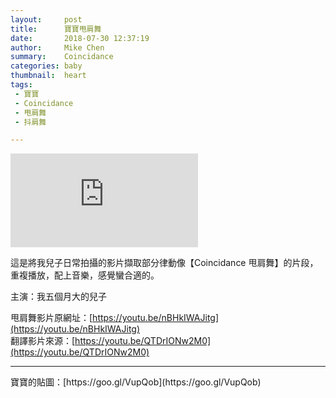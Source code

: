 ```yaml
---
layout:     post
title:      寶寶甩肩舞
date:       2018-07-30 12:37:19
author:     Mike Chen
summary:    Coincidance
categories: baby
thumbnail:  heart
tags:
 - 寶寶
 - Coincidance
 - 甩肩舞
 - 抖肩舞

---
```


<div class="videoWrapper">
    <iframe src="https://www.youtube.com/embed/qR5sA6a50Wc" frameborder="0" allow="autoplay; encrypted-media" allowfullscreen></iframe>
</div>

這是將我兒子日常拍攝的影片擷取部分律動像【Coincidance 甩肩舞】的片段，重複播放，配上音樂，感覺蠻合適的。

主演：我五個月大的兒子

甩肩舞影片原網址：[https://youtu.be/nBHkIWAJitg](https://youtu.be/nBHkIWAJitg)<br>
翻譯影片來源：[https://youtu.be/QTDrIONw2M0](https://youtu.be/QTDrIONw2M0)

<hr>
寶寶的貼圖：[https://goo.gl/VupQob](https://goo.gl/VupQob)
